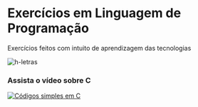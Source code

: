 # Exercícios em Linguagem de Programação
Exercícios feitos com intuito de aprendizagem das tecnologias 

![h-letras](https://github.com/gabrielf7/codigos-em-C-uteis/blob/master/h-letras.gif)

### Assista o vídeo sobre C
[![Códigos simples em C](https://yt-embed.herokuapp.com/embed?v=COgylca8qYw)](https://youtu.be/COgylca8qYw)
